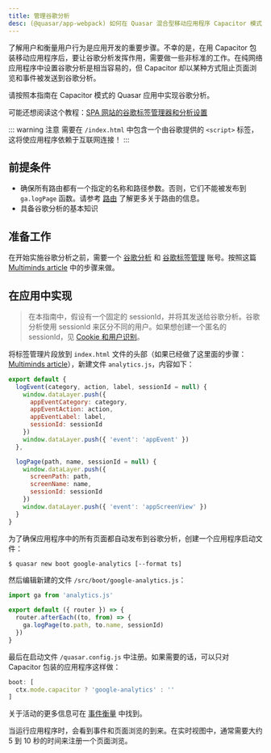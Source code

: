 ```yaml
---
title: 管理谷歌分析
desc: (@quasar/app-webpack) 如何在 Quasar 混合型移动应用程序 Capacitor 模式中使用谷歌分析。
---
```


了解用户和衡量用户行为是应用开发的重要步骤。不幸的是，在用 Capacitor 包装移动应用程序后，要让谷歌分析发挥作用，需要做一些非标准的工作。在纯网络应用程序中设置谷歌分析是相当容易的，但 Capacitor 却以某种方式阻止页面浏览和事件被发送到谷歌分析。

请按照本指南在 Capacitor 模式的 Quasar 应用中实现谷歌分析。

可能还想阅读这个教程：[SPA 网站的谷歌标签管理器和分析设置](https://jannerantala.com/tutorials/quasar-framework-google-tag-manager-and-analytics-setup-for-an-spa-website/)

::: warning 注意
需要在 `/index.html` 中包含一个由谷歌提供的 `<script>` 标签，这将使应用程序依赖于互联网连接！
:::

## 前提条件

* 确保所有路由都有一个指定的名称和路径参数。否则，它们不能被发布到 `ga.logPage` 函数。请参考 [路由](/quasar-cli-webpack/routing) 了解更多关于路由的信息。
* 具备谷歌分析的基本知识

## 准备工作

在开始实施谷歌分析之前，需要一个 [谷歌分析](https://analytics.google.com) 和 [谷歌标签管理](https://tagmanager.google.com/) 账号。按照这篇 [Multiminds article](https://www.multiminds.eu/blog/2016/12/google-analytics-and-tag-manager-with-ionic-and-cordova-apps/) 中的步骤来做。

## 在应用中实现

> 在本指南中，假设有一个固定的 sessionId，并将其发送给谷歌分析。谷歌分析使用 sessionId 来区分不同的用户。如果想创建一个匿名的 sessionId，见 [Cookie 和用户识别](https://developers.google.com/analytics/devguides/collection/analyticsjs/cookies-user-id)。

将标签管理片段放到 `index.html` 文件的头部（如果已经做了这里面的步骤：[Multiminds article](http://www.multiminds.eu/2016/12/06/google-analytics-tag-manager-ionic-cordova/)），新建文件 `analytics.js`，内容如下：

```javascript
export default {
  logEvent(category, action, label, sessionId = null) {
    window.dataLayer.push({
      appEventCategory: category,
      appEventAction: action,
      appEventLabel: label,
      sessionId: sessionId
    })
    window.dataLayer.push({ 'event': 'appEvent' })
  },

  logPage(path, name, sessionId = null) {
    window.dataLayer.push({
      screenPath: path,
      screenName: name,
      sessionId: sessionId
    })
    window.dataLayer.push({ 'event': 'appScreenView' })
  }
}
```

为了确保应用程序中的所有页面都自动发布到谷歌分析，创建一个应用程序启动文件：

```bash
$ quasar new boot google-analytics [--format ts]
```

然后编辑新建的文件 `/src/boot/google-analytics.js`：

```js
import ga from 'analytics.js'

export default ({ router }) => {
  router.afterEach((to, from) => {
    ga.logPage(to.path, to.name, sessionId)
  })
}
```

最后在启动文件 `/quasar.config.js` 中注册。如果需要的话，可以只对 Capacitor 包装的应用程序这样做：

```js
boot: [
  ctx.mode.capacitor ? 'google-analytics' : ''
]
```

关于活动的更多信息可在 [事件衡量](https://developers.google.com/analytics/devguides/collection/analyticsjs/events) 中找到。

当运行应用程序时，会看到事件和页面浏览的到来。在实时视图中，通常需要大约 5 到 10 秒的时间来注册一个页面浏览。
